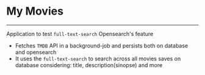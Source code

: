 # My Movies

---

Application to test `full-text-search` Opensearch's feature
- Fetches `TMDB` API in a background-job and persists both on database and opensearch
- It uses the `full-text-search` to search across all movies saves on database considering: title, description(sinopse) and more
